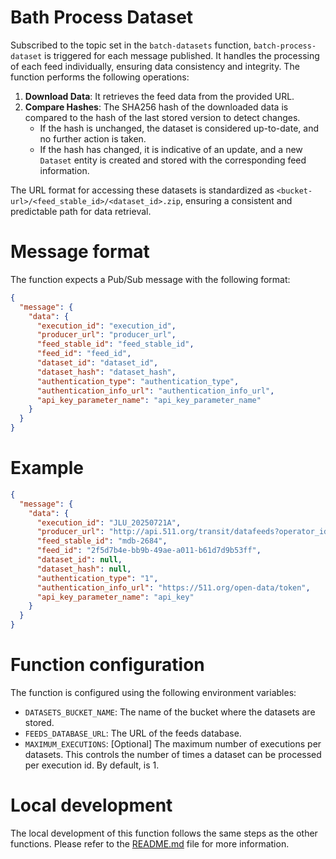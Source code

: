 # Bath Process Dataset

Subscribed to the topic set in the `batch-datasets` function, `batch-process-dataset` is triggered for each message published. It handles the processing of each feed individually, ensuring data consistency and integrity. The function performs the following operations:

1. **Download Data**: It retrieves the feed data from the provided URL.
2. **Compare Hashes**: The SHA256 hash of the downloaded data is compared to the hash of the last stored version to detect changes.
   - If the hash is unchanged, the dataset is considered up-to-date, and no further action is taken.
   - If the hash has changed, it is indicative of an update, and a new `Dataset` entity is created and stored with the corresponding feed information.

The URL format for accessing these datasets is standardized as `<bucket-url>/<feed_stable_id>/<dataset_id>.zip`, ensuring a consistent and predictable path for data retrieval.

# Message format

The function expects a Pub/Sub message with the following format:

```json
{
  "message": {
    "data": {
      "execution_id": "execution_id",
      "producer_url": "producer_url",
      "feed_stable_id": "feed_stable_id",
      "feed_id": "feed_id",
      "dataset_id": "dataset_id",
      "dataset_hash": "dataset_hash",
      "authentication_type": "authentication_type",
      "authentication_info_url": "authentication_info_url",
      "api_key_parameter_name": "api_key_parameter_name"
    }
  }
}
```

# Example

```json
{
  "message": {
    "data": {
      "execution_id": "JLU_20250721A",
      "producer_url": "http://api.511.org/transit/datafeeds?operator_id=CE",
      "feed_stable_id": "mdb-2684",
      "feed_id": "2f5d7b4e-bb9b-49ae-a011-b61d7d9b53ff",
      "dataset_id": null,
      "dataset_hash": null,
      "authentication_type": "1",
      "authentication_info_url": "https://511.org/open-data/token",
      "api_key_parameter_name": "api_key"
    }
  }
}
```

# Function configuration

The function is configured using the following environment variables:

- `DATASETS_BUCKET_NAME`: The name of the bucket where the datasets are stored.
- `FEEDS_DATABASE_URL`: The URL of the feeds database.
- `MAXIMUM_EXECUTIONS`: [Optional] The maximum number of executions per datasets. This controls the number of times a dataset can be processed per execution id. By default, is 1.

# Local development

The local development of this function follows the same steps as the other functions. Please refer to the [README.md](../README.md) file for more information.

